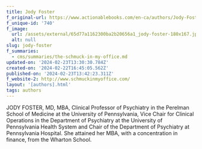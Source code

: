 ```yaml
---
title: Jody Foster
f_original-url: https://www.actionablebooks.com/en-ca/authors/Jody-Foster/
f_unique-id: '740'
f_image:
  url: /assets/external/65d77a1162300ba2b20656a1_jody-foster-180x167.jpeg
  alt: null
slug: jody-foster
f_summaries:
  - cms/summaries/the-schmuck-in-my-office.md
updated-on: '2024-02-23T13:30:30.784Z'
created-on: '2024-02-22T16:45:05.562Z'
published-on: '2024-02-23T13:42:23.311Z'
f_website-2: http://www.schmuckinmyoffice.com/
layout: '[authors].html'
tags: authors
---
```


JODY FOSTER, MD, MBA, Clinical Professor of Psychiatry in the Perelman School of Medicine at the University of Pennsylvania, Vice Chair for Clinical Operations in the Department of Psychiatry at the University of Pennsylvania Health System and Chair of the Department of Psychiatry at Pennsylvania Hospital. She attained her MBA, with a concentration in finance, from the Wharton School.
